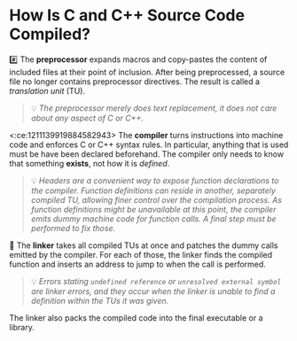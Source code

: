 # How Is C and C++ Source Code Compiled?

:hash: The **preprocessor** expands macros and copy-pastes the content of 
included files at their point of inclusion. After being preprocessed, a source 
file no longer contains preprocessor directives. The result is called a
_translation unit_ (TU).

> :bulb: _The preprocessor merely does text replacement, it does not care about any aspect of C or C++._

<:ce:1211139919884582943> The **compiler** turns instructions into machine code 
and enforces C or C++ syntax rules. In particular, anything that is used must be 
have been declared beforehand. The compiler only needs to know that something
**exists**, not how it is _defined_.

> :bulb: _Headers are a convenient way to expose function declarations to the compiler. Function definitions can reside in another, separately compiled TU, allowing finer control over the compilation process. As function definitions might be unavailable at this point, the compiler emits dummy machine code for function calls. A final step must be performed to fix those._

:link: The **linker** takes all compiled TUs at once and patches the dummy calls
emitted by the compiler. For each of those, the linker finds the compiled
function and inserts an address to jump to when the call is performed.

> :bulb: _Errors stating `undefined reference` or `unresolved external symbol` are linker errors, and they occur when the linker is unable to find a definition within the TUs it was given._

The linker also packs the compiled code into the final executable or a library.
